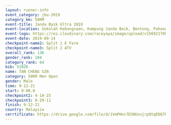 ```yaml
---
layout: runner-info 
event_category: jbu-2019 
category_km: 50KM 
event-title: Janda Baik Ultra 2019
event-location: Sekolah Kebangsaan, Kampung Janda Baik, Bentong, Pahang, Malaysia 
event-logo: https://res.cloudinary.com/raceyaya/image/upload/v1569217009/logo/janda-baik_vch1pc.jpg 
event-date: 2019-09-14 
checkpoint-name2: Split 1 E Farm 
checkpoint-name3: Split 2 ATV 
overall_rank: 136
gender_rank: 104
category_rank: 64
bib: 51026
name: TAN CHENG SIN
category: 50KM Men Open
gender: Male
time: 9-12-21
start: 0-00.0
checkpoint2: 4-14-25
checkpoint3: 8-29-11
finish: 9-12-21
country: Malaysia
cerrtificate: https-//drive.google.com/file/d/1VmPHnc7D3HUsnjrpQtqEDQ7PlhOCwoce/view?usp=sharing
---
```

